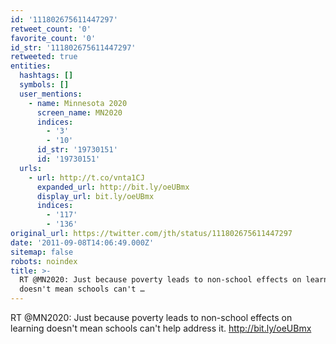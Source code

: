```yaml
---
id: '111802675611447297'
retweet_count: '0'
favorite_count: '0'
id_str: '111802675611447297'
retweeted: true
entities:
  hashtags: []
  symbols: []
  user_mentions:
    - name: Minnesota 2020
      screen_name: MN2020
      indices:
        - '3'
        - '10'
      id_str: '19730151'
      id: '19730151'
  urls:
    - url: http://t.co/vnta1CJ
      expanded_url: http://bit.ly/oeUBmx
      display_url: bit.ly/oeUBmx
      indices:
        - '117'
        - '136'
original_url: https://twitter.com/jth/status/111802675611447297
date: '2011-09-08T14:06:49.000Z'
sitemap: false
robots: noindex
title: >-
  RT @MN2020: Just because poverty leads to non-school effects on learning
  doesn't mean schools can't …
---
```


RT @MN2020: Just because poverty leads to non-school effects on learning doesn't mean schools can't help address it. http://bit.ly/oeUBmx